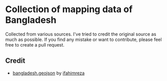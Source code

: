 # Collection of mapping data of Bangladesh
Collected from various sources. 
I've tried to credit the original source as much as possible. 
If you find any mistake or want to contribute, please feel free to create a pull request.

## Credit
- [bangladesh.geojson](https://github.com/ifahimreza/bangladesh-geojson) by [ifahimreza](https://github.com/ifahimreza)
